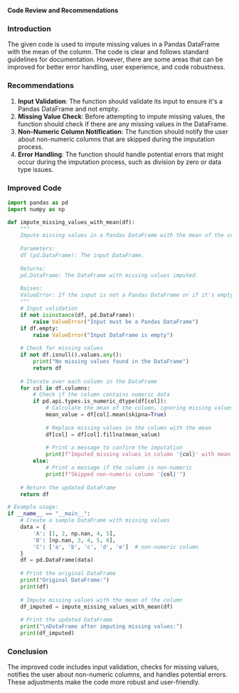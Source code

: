 **Code Review and Recommendations**

### Introduction
The given code is used to impute missing values in a Pandas DataFrame with the mean of the column. The code is clear and follows standard guidelines for documentation. However, there are some areas that can be improved for better error handling, user experience, and code robustness.

### Recommendations

1. **Input Validation**: The function should validate its input to ensure it's a Pandas DataFrame and not empty.
2. **Missing Value Check**: Before attempting to impute missing values, the function should check if there are any missing values in the DataFrame.
3. **Non-Numeric Column Notification**: The function should notify the user about non-numeric columns that are skipped during the imputation process.
4. **Error Handling**: The function should handle potential errors that might occur during the imputation process, such as division by zero or data type issues.

### Improved Code

```python
import pandas as pd
import numpy as np

def impute_missing_values_with_mean(df):
    """
    Impute missing values in a Pandas DataFrame with the mean of the column.
    
    Parameters:
    df (pd.DataFrame): The input DataFrame.
    
    Returns:
    pd.DataFrame: The DataFrame with missing values imputed.
    
    Raises:
    ValueError: If the input is not a Pandas DataFrame or if it's empty.
    """
    # Input validation
    if not isinstance(df, pd.DataFrame):
        raise ValueError("Input must be a Pandas DataFrame")
    if df.empty:
        raise ValueError("Input DataFrame is empty")
    
    # Check for missing values
    if not df.isnull().values.any():
        print("No missing values found in the DataFrame")
        return df
    
    # Iterate over each column in the DataFrame
    for col in df.columns:
        # Check if the column contains numeric data
        if pd.api.types.is_numeric_dtype(df[col]):
            # Calculate the mean of the column, ignoring missing values
            mean_value = df[col].mean(skipna=True)
            
            # Replace missing values in the column with the mean
            df[col] = df[col].fillna(mean_value)
            
            # Print a message to confirm the imputation
            print(f"Imputed missing values in column '{col}' with mean value {mean_value:.2f}")
        else:
            # Print a message if the column is non-numeric
            print(f"Skipped non-numeric column '{col}'")
    
    # Return the updated DataFrame
    return df

# Example usage:
if __name__ == "__main__":
    # Create a sample DataFrame with missing values
    data = {
        'A': [1, 2, np.nan, 4, 5],
        'B': [np.nan, 3, 4, 5, 6],
        'C': ['a', 'b', 'c', 'd', 'e']  # non-numeric column
    }
    df = pd.DataFrame(data)
    
    # Print the original DataFrame
    print("Original DataFrame:")
    print(df)
    
    # Impute missing values with the mean of the column
    df_imputed = impute_missing_values_with_mean(df)
    
    # Print the updated DataFrame
    print("\nDataFrame after imputing missing values:")
    print(df_imputed)
```

### Conclusion
The improved code includes input validation, checks for missing values, notifies the user about non-numeric columns, and handles potential errors. These adjustments make the code more robust and user-friendly.